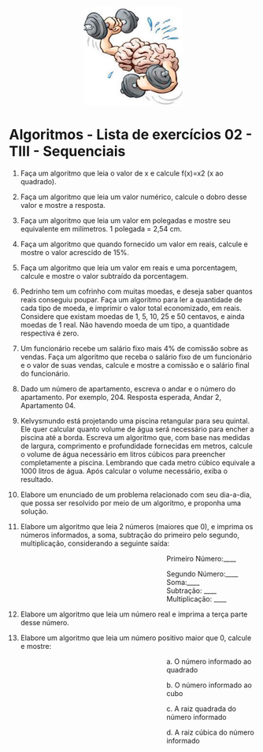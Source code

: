 <p align="center">
  <img src="./imagens/cerebro.png" alt="Cérebro" width="200" height="200">
</p>

# Algoritmos - Lista de exercícios 02 - TIII - Sequenciais

1) Faça um algoritmo que leia o valor de x e calcule f(x)=x2 (x ao quadrado).

2) Faça um algoritmo que leia um valor numérico, calcule o dobro desse valor e mostre a resposta.

3) Faça um algoritmo que leia um valor em polegadas e mostre seu equivalente em milímetros. 1 polegada = 2,54 cm.

4) Faça um algoritmo que quando fornecido um valor em reais, calcule e mostre o valor acrescido de 15%.

5) Faça um algoritmo que leia um valor em reais e uma porcentagem, calcule e mostre o valor subtraído da porcentagem.

6) Pedrinho tem um cofrinho com muitas moedas, e deseja saber quantos reais conseguiu poupar. Faça um algoritmo para ler a quantidade de cada tipo de moeda, e imprimir o valor total economizado, em reais. Considere que existam moedas de 1, 5, 10, 25 e 50 centavos, e ainda moedas de 1 real. Não havendo moeda de um tipo, a quantidade respectiva é zero.

7) Um funcionário recebe um salário fixo mais 4% de comissão sobre as vendas. Faça um algoritmo que receba o salário fixo de um funcionário e o valor de suas vendas, calcule e mostre a comissão e o salário final do funcionário.

8) Dado um número de apartamento, escreva o andar e o número do apartamento. Por exemplo, 204. Resposta esperada, Andar 2, Apartamento 04.

9) Kelvysmundo está projetando uma piscina retangular para seu quintal. Ele quer calcular quanto volume de água será necessário para encher a piscina até a borda. Escreva um algoritmo que, com base nas medidas de largura, comprimento e profundidade fornecidas em metros, calcule o volume de água necessário em litros
cúbicos para preencher completamente a piscina. Lembrando que cada metro cúbico equivale a 1000 litros de água. Após calcular o volume necessário, exiba o resultado.

10) Elabore um enunciado de um problema relacionado com seu dia-a-dia, que possa ser resolvido por meio de um algoritmo, e proponha uma solução.

11) Elabore um algoritmo que leia 2 números (maiores que 0), e imprima os números informados, a soma, subtração do primeiro pelo segundo, multiplicação, considerando a seguinte saída: 
<div style="margin-left: 320px;">
Primeiro Número:____ 

Segundo Número:____  
Soma:____  
Subtração: ____  
Multiplicação: ____

</div>

12) Elabore um algoritmo que leia um número real e imprima a terça parte desse
número.

13) Elabore um algoritmo que leia um número positivo maior que 0, calcule e mostre:
<div style="margin-left: 320px;">
 
 a. O número informado ao quadrado 

 b. O número informado ao cubo 

 c. A raiz quadrada do número informado

 d. A raiz cúbica do número informado
</div>